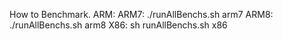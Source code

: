 How to Benchmark.
ARM:
    ARM7:
        ./runAllBenchs.sh arm7
    ARM8:
        ./runAllBenchs.sh arm8
X86:
    sh runAllBenchs.sh x86